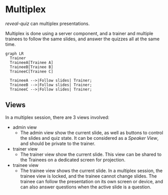 # Multiplex

*reveal-quiz* can multiplex presentations.

Multiplex is done using a server component, and a trainer and multiple trainees to follow the same slides, and answer the quizzes all at the same time.

``` mermaid
graph LR
  Trainer
  TraineeA[Trainee A]
  TraineeB[Trainee B]
  TraineeC[Trainee C]
  
  TraineeA -->|Follow slides| Trainer;
  TraineeB -->|Follow slides| Trainer;
  TraineeC -->|Follow slides| Trainer;
```

## Views

In a multiplex session, there are 3 views involved:

* admin view
    * The admin view show the current slide, as well as buttons to control the slides and quiz state. It can be considered as a *Speaker View*, and should be private to the trainer.
* trainer view
    * The trainer view show the current slide. This view can be shared to the Trainees on a dedicated screen for projection. 
* trainee view
    * The trainee view shows the current slide. In a multiplex session, the trainee view is locked, and the trainee cannot change slides. The trainee can follow the presentation on its own screen or device, and can also answer questions when the active slide is a question.


